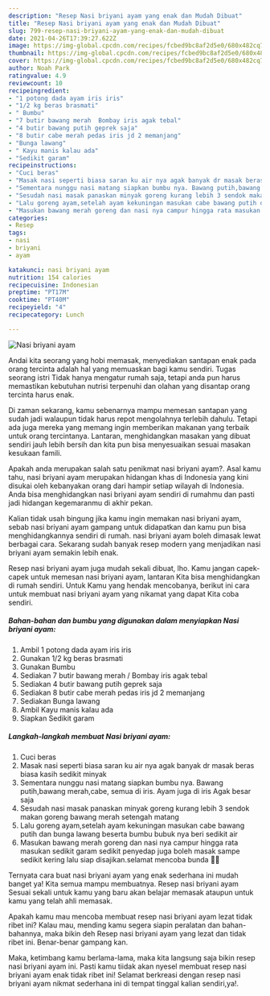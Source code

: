```yaml
---
description: "Resep Nasi briyani ayam yang enak dan Mudah Dibuat"
title: "Resep Nasi briyani ayam yang enak dan Mudah Dibuat"
slug: 799-resep-nasi-briyani-ayam-yang-enak-dan-mudah-dibuat
date: 2021-04-26T17:39:27.622Z
image: https://img-global.cpcdn.com/recipes/fcbed9bc8af2d5e0/680x482cq70/nasi-briyani-ayam-foto-resep-utama.jpg
thumbnail: https://img-global.cpcdn.com/recipes/fcbed9bc8af2d5e0/680x482cq70/nasi-briyani-ayam-foto-resep-utama.jpg
cover: https://img-global.cpcdn.com/recipes/fcbed9bc8af2d5e0/680x482cq70/nasi-briyani-ayam-foto-resep-utama.jpg
author: Noah Park
ratingvalue: 4.9
reviewcount: 10
recipeingredient:
- "1 potong dada ayam iris iris"
- "1/2 kg beras brasmati"
- " Bumbu"
- "7 butir bawang merah  Bombay iris agak tebal"
- "4 butir bawang putih geprek saja"
- "8 butir cabe merah pedas iris jd 2 memanjang"
- "Bunga lawang"
- " Kayu manis kalau ada"
- "Sedikit garam"
recipeinstructions:
- "Cuci beras"
- "Masak nasi seperti biasa saran ku air nya agak banyak dr masak beras biasa kasih sedikit minyak"
- "Sementara nunggu nasi matang siapkan bumbu nya. Bawang putih,bawang merah,cabe, semua di iris. Ayam juga di iris Agak besar saja"
- "Sesudah nasi masak panaskan minyak goreng kurang lebih 3 sendok makan goreng bawang merah setengah matang"
- "Lalu goreng ayam,setelah ayam kekuningan masukan cabe bawang putih dan bunga lawang beserta bumbu bubuk nya beri sedikit air"
- "Masukan bawang merah goreng dan nasi nya campur hingga rata masukan sedikit garam sedikit penyedap juga boleh masak sampe sedikit kering lalu siap disajikan.selamat mencoba bunda 🙏😉"
categories:
- Resep
tags:
- nasi
- briyani
- ayam

katakunci: nasi briyani ayam 
nutrition: 154 calories
recipecuisine: Indonesian
preptime: "PT17M"
cooktime: "PT40M"
recipeyield: "4"
recipecategory: Lunch

---
```



![Nasi briyani ayam](https://img-global.cpcdn.com/recipes/fcbed9bc8af2d5e0/680x482cq70/nasi-briyani-ayam-foto-resep-utama.jpg)

Andai kita seorang yang hobi memasak, menyediakan santapan enak pada orang tercinta adalah hal yang memuaskan bagi kamu sendiri. Tugas seorang istri Tidak hanya mengatur rumah saja, tetapi anda pun harus memastikan kebutuhan nutrisi terpenuhi dan olahan yang disantap orang tercinta harus enak.

Di zaman  sekarang, kamu sebenarnya mampu memesan santapan yang sudah jadi walaupun tidak harus repot mengolahnya terlebih dahulu. Tetapi ada juga mereka yang memang ingin memberikan makanan yang terbaik untuk orang tercintanya. Lantaran, menghidangkan masakan yang dibuat sendiri jauh lebih bersih dan kita pun bisa menyesuaikan sesuai masakan kesukaan famili. 



Apakah anda merupakan salah satu penikmat nasi briyani ayam?. Asal kamu tahu, nasi briyani ayam merupakan hidangan khas di Indonesia yang kini disukai oleh kebanyakan orang dari hampir setiap wilayah di Indonesia. Anda bisa menghidangkan nasi briyani ayam sendiri di rumahmu dan pasti jadi hidangan kegemaranmu di akhir pekan.

Kalian tidak usah bingung jika kamu ingin memakan nasi briyani ayam, sebab nasi briyani ayam gampang untuk didapatkan dan kamu pun bisa menghidangkannya sendiri di rumah. nasi briyani ayam boleh dimasak lewat berbagai cara. Sekarang sudah banyak resep modern yang menjadikan nasi briyani ayam semakin lebih enak.

Resep nasi briyani ayam juga mudah sekali dibuat, lho. Kamu jangan capek-capek untuk memesan nasi briyani ayam, lantaran Kita bisa menghidangkan di rumah sendiri. Untuk Kamu yang hendak mencobanya, berikut ini cara untuk membuat nasi briyani ayam yang nikamat yang dapat Kita coba sendiri.

<!--inarticleads1-->

##### Bahan-bahan dan bumbu yang digunakan dalam menyiapkan Nasi briyani ayam:

1. Ambil 1 potong dada ayam iris iris
1. Gunakan 1/2 kg beras brasmati
1. Gunakan  Bumbu
1. Sediakan 7 butir bawang merah / Bombay iris agak tebal
1. Sediakan 4 butir bawang putih geprek saja
1. Sediakan 8 butir cabe merah pedas iris jd 2 memanjang
1. Sediakan Bunga lawang
1. Ambil  Kayu manis kalau ada
1. Siapkan Sedikit garam




<!--inarticleads2-->

##### Langkah-langkah membuat Nasi briyani ayam:

1. Cuci beras
1. Masak nasi seperti biasa saran ku air nya agak banyak dr masak beras biasa kasih sedikit minyak
1. Sementara nunggu nasi matang siapkan bumbu nya. Bawang putih,bawang merah,cabe, semua di iris. Ayam juga di iris Agak besar saja
1. Sesudah nasi masak panaskan minyak goreng kurang lebih 3 sendok makan goreng bawang merah setengah matang
1. Lalu goreng ayam,setelah ayam kekuningan masukan cabe bawang putih dan bunga lawang beserta bumbu bubuk nya beri sedikit air
1. Masukan bawang merah goreng dan nasi nya campur hingga rata masukan sedikit garam sedikit penyedap juga boleh masak sampe sedikit kering lalu siap disajikan.selamat mencoba bunda 🙏😉




Ternyata cara buat nasi briyani ayam yang enak sederhana ini mudah banget ya! Kita semua mampu membuatnya. Resep nasi briyani ayam Sesuai sekali untuk kamu yang baru akan belajar memasak ataupun untuk kamu yang telah ahli memasak.

Apakah kamu mau mencoba membuat resep nasi briyani ayam lezat tidak ribet ini? Kalau mau, mending kamu segera siapin peralatan dan bahan-bahannya, maka bikin deh Resep nasi briyani ayam yang lezat dan tidak ribet ini. Benar-benar gampang kan. 

Maka, ketimbang kamu berlama-lama, maka kita langsung saja bikin resep nasi briyani ayam ini. Pasti kamu tiidak akan nyesel membuat resep nasi briyani ayam enak tidak ribet ini! Selamat berkreasi dengan resep nasi briyani ayam nikmat sederhana ini di tempat tinggal kalian sendiri,ya!.

